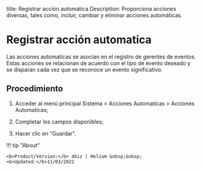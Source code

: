 title: Registrar acción automatica
Description: Proporciona acciones diversas, tales como, incluir, cambiar y eliminar acciones automáticas.
# Registrar acción automatica


Las acciones automaticas se asocian en el registro de gerentes de eventos. Estas
acciones se relacionan de acuerdo con el tipo de evento deseado y se disparan
cada vez que se reconoce un evento significativo.

Procedimiento
-----------------

1.  Acceder al menú principal Sistema \> Acciones Automaticas \> Acciones
    Automaticas;

2.  Completar los campos disponibles;

3.  Hacer clic en "Guardar".



!!! tip "About"

    <b>Product/Version:</b> 4biz | Helium &nbsp;&nbsp;
    <b>Updated:</b>11/03/2021
